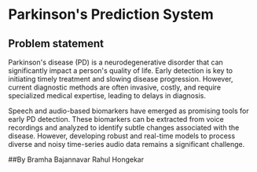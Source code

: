 # Parkinson's Prediction System

## Problem statement
Parkinson's disease (PD) is a neurodegenerative disorder that can significantly impact a person's quality of life. Early detection is key to initiating timely treatment and slowing disease progression. However, current diagnostic methods are often invasive, costly, and require specialized medical expertise, leading to delays in diagnosis.

Speech and audio-based biomarkers have emerged as promising tools for early PD detection. These biomarkers can be extracted from voice recordings and analyzed to identify subtle changes associated with the disease. However, developing robust and real-time models to process diverse and noisy time-series audio data remains a significant challenge.



##By
Bramha Bajannavar
Rahul Hongekar
